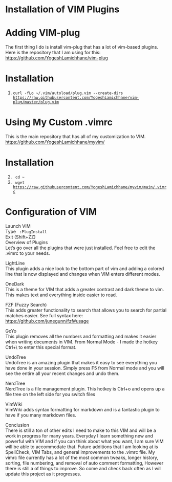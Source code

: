 # Installation of VIM Plugins

# Adding VIM-plug
The first thing I do is install vim-plug that has a lot of vim-based plugins. Here is the repository that I am using for this: https://github.com/YogeshLamichhane/vim-plug

# Installation
1. <code color=green>curl -fLo ~/.vim/autoload/plug.vim --create-dirs https://raw.githubusercontent.com/YogeshLamichhane/vim-plug/master/plug.vim</code>
    
# Using My Custom .vimrc
This is the main repository that has all of my customization to VIM. https://github.com/YogeshLamichhane/myvim/

# Installation
2. <code color=green> cd ~ </code>
3. <code color=green> wget https://raw.githubusercontent.com/YogeshLamichhane/myvim/main/.vimrc </code>

# Configuration of VIM
Launch VIM \
Type <code color=green> :PlugInstall </code>\
Exit (Shift+ZZ) \
Overview of Plugins \
Let’s go over all the plugins that were just installed. Feel free to edit the .vimrc to your needs.

LightLine \
This plugin adds a nice look to the bottom part of vim and adding a colored line that is now displayed and changes when VIM enters different modes.

OneDark \
This is a theme for VIM that adds a greater contrast and dark theme to vim. This makes text and everything inside easier to read.

FZF (Fuzzy Search) \
This adds greater functionality to search that allows you to search for partial matches easier. See full syntax here: https://github.com/junegunn/fzf#usage

GoYo \
This plugin removes all the numbers and formatting and makes it easier when writing documents in VIM. From Normal Mode - I made the hotkey Ctrl+\ to enter this special format.

UndoTree \
UndoTree is an amazing plugin that makes it easy to see everything you have done in your session. Simply press F5 from Normal mode and you will see the entire all your recent changes and undo them.

NerdTree \
NerdTree is a file management plugin. This hotkey is Ctrl+o and opens up a file tree on the left side for you switch files

VimWiki \
VimWiki adds syntax formatting for markdown and is a fantastic plugin to have if you many markdown files.

Conclusion \
There is still a ton of other edits I need to make to this VIM and will be a work in progress for many years. Everyday I learn something new and powerful with VIM and if you can think about what you want, I am sure VIM will be able to accommodate that. Future additions that I am looking at is SpellCheck, VIM Tabs, and general improvements to the .vimrc file. My vimrc file currently has a lot of the most common tweaks, longer history, sorting, file numbering, and removal of auto comment formatting, However there is still a of things to improve. So come and check back often as I will update this project as it progresses.

